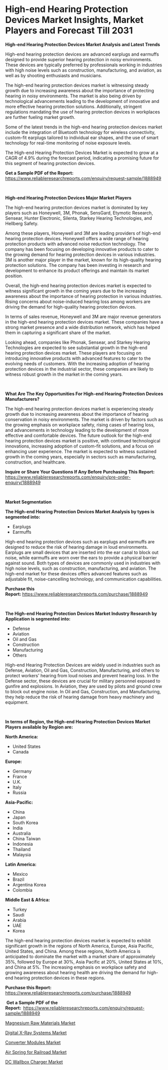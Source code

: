 <p><h1>High-end Hearing Protection Devices Market Insights, Market Players and Forecast Till 2031</h1></p><p><strong>High-end Hearing Protection Devices Market Analysis and Latest Trends</strong></p>
<p><p>High-end hearing protection devices are advanced earplugs and earmuffs designed to provide superior hearing protection in noisy environments. These devices are typically preferred by professionals working in industries with high noise levels such as construction, manufacturing, and aviation, as well as by shooting enthusiasts and musicians.</p><p>The high-end hearing protection devices market is witnessing steady growth due to increasing awareness about the importance of protecting hearing in noisy environments. The market is also being driven by technological advancements leading to the development of innovative and more effective hearing protection solutions. Additionally, stringent regulations mandating the use of hearing protection devices in workplaces are further fueling market growth.</p><p>Some of the latest trends in the high-end hearing protection devices market include the integration of Bluetooth technology for wireless connectivity, custom-fit earplugs tailored to individual ear shapes, and the use of smart technology for real-time monitoring of noise exposure levels.</p><p>The High-end Hearing Protection Devices Market is expected to grow at a CAGR of 4.9% during the forecast period, indicating a promising future for this segment of hearing protection devices.</p></p>
<p><strong>Get a Sample PDF of the Report:&nbsp;</strong> <a href="https://www.reliableresearchreports.com/enquiry/request-sample/1888949">https://www.reliableresearchreports.com/enquiry/request-sample/1888949</a></p>
<p>&nbsp;</p>
<p><strong>High-end Hearing Protection Devices Major Market Players</strong></p>
<p><p>The high-end hearing protection devices market is dominated by key players such as Honeywell, 3M, Phonak, SensGard, Etymotic Research, Sensear, Hunter Electronic, Silenta, Starkey Hearing Technologies, and Hellberg Safety.</p><p>Among these players, Honeywell and 3M are leading providers of high-end hearing protection devices. Honeywell offers a wide range of hearing protection products with advanced noise reduction technology. The company has been focusing on developing innovative products to cater to the growing demand for hearing protection devices in various industries. 3M is another major player in the market, known for its high-quality hearing protection solutions. The company has been investing in research and development to enhance its product offerings and maintain its market position.</p><p>Overall, the high-end hearing protection devices market is expected to witness significant growth in the coming years due to the increasing awareness about the importance of hearing protection in various industries. Rising concerns about noise-induced hearing loss among workers are driving the demand for high-quality hearing protection devices.</p><p>In terms of sales revenue, Honeywell and 3M are major revenue generators in the high-end hearing protection devices market. These companies have a strong market presence and a wide distribution network, which has helped them in capturing a significant share of the market.</p><p>Looking ahead, companies like Phonak, Sensear, and Starkey Hearing Technologies are expected to see substantial growth in the high-end hearing protection devices market. These players are focusing on introducing innovative products with advanced features to cater to the evolving needs of customers. With the increasing adoption of hearing protection devices in the industrial sector, these companies are likely to witness robust growth in the market in the coming years.</p></p>
<p>&nbsp;</p>
<p><strong>What Are The Key Opportunities For High-end Hearing Protection Devices Manufacturers?</strong></p>
<p><p>The high-end hearing protection devices market is experiencing steady growth due to increasing awareness about the importance of hearing conservation in noisy environments. The market is driven by factors such as the growing emphasis on workplace safety, rising cases of hearing loss, and advancements in technology leading to the development of more effective and comfortable devices. The future outlook for the high-end hearing protection devices market is positive, with continued technological innovations, increasing adoption of custom-fit solutions, and a focus on enhancing user experience. The market is expected to witness sustained growth in the coming years, especially in sectors such as manufacturing, construction, and healthcare.</p></p>
<p><strong>Inquire or Share Your Questions If Any Before Purchasing This Report:</strong> <a href="https://www.reliableresearchreports.com/enquiry/pre-order-enquiry/1888949">https://www.reliableresearchreports.com/enquiry/pre-order-enquiry/1888949</a></p>
<p>&nbsp;</p>
<p><strong>Market Segmentation</strong></p>
<p><strong>The High-end Hearing Protection Devices Market Analysis by types is segmented into:</strong></p>
<p><ul><li>Earplugs</li><li>Earmuffs</li></ul></p>
<p><p>High-end hearing protection devices such as earplugs and earmuffs are designed to reduce the risk of hearing damage in loud environments. Earplugs are small devices that are inserted into the ear canal to block out noise, while earmuffs are worn over the ears to provide a physical barrier against sound. Both types of devices are commonly used in industries with high noise levels, such as construction, manufacturing, and aviation. The high-end market for these devices offers advanced features such as adjustable fit, noise-cancelling technology, and communication capabilities.</p></p>
<p><strong>Purchase this Report:&nbsp;</strong><a href="https://www.reliableresearchreports.com/purchase/1888949">https://www.reliableresearchreports.com/purchase/1888949</a></p>
<p>&nbsp;</p>
<p><strong>The High-end Hearing Protection Devices Market Industry Research by Application is segmented into:</strong></p>
<p><ul><li>Defense</li><li>Aviation</li><li>Oil and Gas</li><li>Construction</li><li>Manufacturing</li><li>Others</li></ul></p>
<p><p>High-end Hearing Protection Devices are widely used in industries such as Defense, Aviation, Oil and Gas, Construction, Manufacturing, and others to protect workers' hearing from loud noises and prevent hearing loss. In the Defense sector, these devices are crucial for military personnel exposed to gunfire and explosions. In Aviation, they are used by pilots and ground crew to block out engine noise. In Oil and Gas, Construction, and Manufacturing, they help reduce the risk of hearing damage from heavy machinery and equipment.</p></p>
<p>&nbsp;</p>
<p><strong>In terms of Region, the High-end Hearing Protection Devices Market Players available by Region are:</strong></p>
<p>
    <p> <strong> North America: </strong>
        <ul>
            <li>United States</li>
            <li>Canada</li>
        </ul>
        </p> 
    <p> <strong> Europe: </strong>
        <ul>
            <li>Germany</li>
            <li>France</li>
            <li>U.K.</li>
            <li>Italy</li>
            <li>Russia</li>
        </ul>
        </p> 
    <p> <strong> Asia-Pacific: </strong>
        <ul>
            <li>China</li>
            <li>Japan</li>
            <li>South Korea</li>
            <li>India</li>
            <li>Australia</li>
            <li>China Taiwan</li>
            <li>Indonesia</li>
            <li>Thailand</li>
            <li>Malaysia</li>
        </ul>
        </p> 
    <p> <strong> Latin America: </strong>
        <ul>
            <li>Mexico</li>
            <li>Brazil</li>
            <li>Argentina Korea</li>
            <li>Colombia</li>
        </ul>
        </p> 
    <p> <strong> Middle East & Africa: </strong>
        <ul>
            <li>Turkey</li>
            <li>Saudi</li>
            <li>Arabia</li>
            <li>UAE</li>
            <li>Korea</li>
        </ul>
    </p>
    </p>
<p><p>The high-end hearing protection devices market is expected to exhibit significant growth in the regions of North America, Europe, Asia Pacific, United States, and China. Among these regions, North America is anticipated to dominate the market with a market share of approximately 35%, followed by Europe at 30%, Asia Pacific at 20%, United States at 10%, and China at 5%. The increasing emphasis on workplace safety and growing awareness about hearing health are driving the demand for high-end hearing protection devices in these regions.</p></p>
<p><strong>Purchase this Report: </strong><a href="https://www.reliableresearchreports.com/purchase/1888949">https://www.reliableresearchreports.com/purchase/1888949</a></p>
<p>&nbsp;<strong>Get a Sample PDF of the Report:&nbsp;&nbsp;</strong><a href="https://www.reliableresearchreports.com/enquiry/request-sample/1888949">https://www.reliableresearchreports.com/enquiry/request-sample/1888949</a></p>
<p><strong></strong></p>
<p><p><a href="https://natural-crush-b99.notion.site/Magnesium-Raw-Materials-Market-Challenges-Opportunities-and-Growth-Drivers-and-Major-Market-Playe-c2d272d7478848208bb7036522b394c9">Magnesium Raw Materials Market</a></p><p><a href="https://iodized-pantydraco-05c.notion.site/Digital-X-Ray-Systems-Market-Offers-Provide-Insightful-Data-for-the-Time-Period-from-2024-to-2031-an-8c0e5f44304b4233b3ed04c7224b8f20">Digital X-Ray Systems Market</a></p><p><a href="https://view.publitas.com/reportprime-1/global-converter-modules-market-by-types-applications-and-major-players-with-regional-growth-rate-analysis-and-development-situation-from-2024-to-2031/">Converter Modules Market</a></p><p><a href="https://zircon-bluebell-299.notion.site/Air-Spring-for-Railroad-Market-Centers-on-Aspects-such-as-Market-Growth-Market-Share-Market-Opport-e6bd42058c0c4baa88ca5d8beb099c6a">Air Spring for Railroad Market</a></p><p><a href="https://view.publitas.com/reportprime-1/dc-wallbox-charger-market-provides-a-comprehensive-analysis-including-a-macro-overview-of-the-market-as-well-as-micro-details-such-as-market-size-and-competitive-landscape/">DC Wallbox Charger Market</a></p></p>
